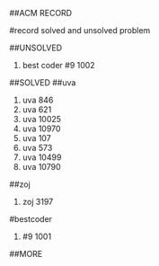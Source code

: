 ##ACM RECORD


#record solved and unsolved problem

##UNSOLVED
<ol>
<li>best coder #9 1002</li>
</ol>





##SOLVED
##uva
<ol>
<li>uva 846</li>
<li>uva 621</li>
<li>uva 10025</li>
<li>uva 10970</li>
<li>uva 107</li>
<li>uva 573</li>
<li>uva 10499</li>
<li>uva 10790</li>
</ol>


##zoj
<ol>
<li>zoj 3197</li>
</ol>


#bestcoder
<ol>
<li>#9 1001</li>
</ol>



##MORE
